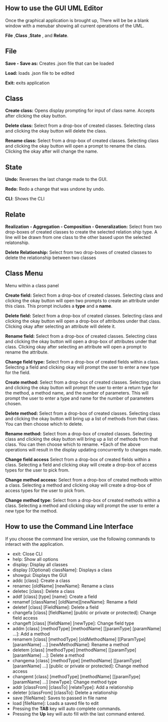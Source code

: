 ## How to use the GUI UML Editor
Once the graphical application is brought up, There will be be a blank window with a menubar showing all current operations of the UML.

**File** ,**Class** ,**State** , and **Relate**. 

## File
**Save - Save as:** Creates .json file that can be loaded

**Load:** loads .json file to be edited

**Exit:** exits application

## Class
**Create class:** Opens display prompting for input of class name. Accepts after clicking the okay button.

**Delete class:** Select from a drop-box of created classes. Selecting class and clicking the okay button will delete the class.

**Rename class:** Select from a drop-box of created classes. 
Selecting class and clicking the okay button will open a prompt to rename the class. Clicking the okay after will change the name.

## State 
**Undo:** Reverses the last change made to the GUI.

**Redo:** Redo a change that was undone by undo.

**CLI**: Shows the CLI 

## Relate
**Realization - Aggregation - Composition - Generalization:** Select from two drop-boxes of created classes to create the selected relation ship type. A line will be drawn from one class to the other based upon the selected relatonship.   

**Delete Relationship:** Select from two drop-boxes of created classes to delete the relationship between two classes

## Class Menu
Menu within a class panel

**Create field:** Select from a drop-box of created classes. Selecting class and clicking the okay button will open two prompts to create an attribute under this class. This prompt includes a **type** and a **name**.  

**Delete field:** Select from a drop-box of created classes. Selecting class and clicking the okay button will open a drop-box of attributes under that class. Clicking okay after selecting an attribute will delete it.  

**Rename field:** Select from a drop-box of created classes. Selecting class and clicking the okay button will open a drop-box of attributes under that class. Clicking okay after selecting an attribute will open a prompt to rename the attribute.

**Change field type:** Select from a drop-box of created fields within a class. Selecting a field and clicking okay will prompt the user to enter a new type for the field. 

**Create method:** Select from a drop-box of created classes. Selecting class and clicking the okay button will prompt the user to enter a return type for the method, a method name, and the number of parameters. This will prompt the user to enter a type and name for the number of parameters chosen. 

**Delete method:** Select from a drop-box of created classes. Selecting class and clicking the okay button will bring up a list of methods from that class. You can then choose which to delete. 

**Rename method:** Select from a drop-box of created classes. Selecting class and clicking the okay button will bring up a list of methods from that class. You can then choose which to rename.
*Each of the above operations will result in the display updating concurrently to changes made.

**Change field access** Select from a drop-box of created fields within a class. Selecting a field and clicking okay will create a drop-box of access types for the user to pick from.

**Change method access:** Select from a drop-box of created methods within a class. Selecting a method and clicking okay will create a drop-box of access types for the user to pick from.

**Change method type:** Select from a drop-box of created methods within a class. Selecting a method and clicking okay will prompt the user to enter a new type for the method. 

## How to use the Command Line Interface
If you choose the command line version, use the following commands to interact with the application.
* exit:                                                                                                       Close CLI
* help:                                                                                                       Show all options
* display:                                                                                                    Display all classes
* display [(Optional) className]:                                                                             Displays a class
* showgui:                                                                                                    Displays the GUI
* addc [class]:                                                                                               Create a class
* renamec [oldName] [newName]:                                                                                Rename a class
* deletec [class]:                                                                                            Delete a class
* addf [class] [type] [name]:                                                                                 Create a field
* renamef [className] [oldName][newName]:                                                                     Rename a field
* deletef [class] [FieldName]:                                                                                Delete a field
* changefa [class] [fieldName] [public or private or protected]:                                              Change field access
* changeft [class] [fieldName] [newType]:                                                                     Change field type
* addm [class] [methodType] [methodName] [[paramType] [paramName] ...]:                                       Add a method
* renamem [class] [methodType] [oldMethodName] [[ParamType] [paramName] ...] [newMethodName]:                 Rename a method
* deletem [class] [methodType] [methodName] [[paramType] [paramName] ...]:                                    Delete a method
* changema [class] [methodType] [methodName] [[paramType] [paramName] ...] [public or private or protected]:  Change method access
* changemt [class] [methodType] [methodName] [[paramType] [paramName] ...] [newType]:                         Change method type
* addr [classFrom] [classTo] [relateType]:                                                                    Add a relationship
* deleter [classFrom] [classTo]:                                                                              Delete a relationship
* save [fileName]:                                                                                            Saves to passed in file name
* load [fileName]:                                                                                            Loads a saved file to edit
* Pressing the **TAB** key will auto complete commands. 
* Pressing the **Up** key will auto fill with the last command entered. 